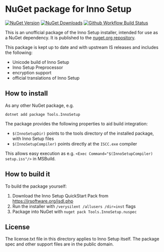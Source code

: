 
NuGet package for Inno Setup
============================

[![NuGet Version](https://img.shields.io/nuget/v/Tools.InnoSetup)](https://www.nuget.org/packages/Tools.InnoSetup)
[![NuGet Downloads](https://img.shields.io/nuget/dt/Tools.InnoSetup)](https://www.nuget.org/packages/Tools.InnoSetup)
[![Github Workflow Build Status](https://github.com/vslavik/nuget-tools-innosetup/workflows/Build%20NuGet%20package/badge.svg)](https://github.com/vslavik/nuget-tools-innosetup/actions)

This is an unofficial package of the Inno Setup installer, intended for use as
a NuGet dependency. It is published to the
[nuget.org repository](https://www.nuget.org/packages/Tools.InnoSetup/).

This package is kept up to date and with upstream IS releases and includes the
following:

 - Unicode build of Inno Setup
 - Inno Setup Preprocessor
 - encryption support
 - official translations of Inno Setup


How to install
--------------

As any other NuGet package, e.g.

```
dotnet add package Tools.InnoSetup
```

The package provides the following properties to aid build integration:
- `$(InnoSetupDir)` points to the tools directory of the installed package, with Inno Setup files
- `$(InnoSetupCompiler)` points directly at the `ISCC.exe` compiler

This allows easy execution as e.g. `<Exec Command="$(InnoSetupCompiler) setup.iss"/>` in MSBuild.


How to build it
---------------

To build the package yourself:

1. Download the Inno Setup QuickStart Pack from https://jrsoftware.org/isdl.php
2. Run the installer with `/verysilent /allusers /dir=inst` flags
3. Package into NuGet with `nuget pack Tools.InnoSetup.nuspec`


License
-------

The license.txt file in this directory applies to Inno Setup itself. The package
spec and other support files are in the public domain.
